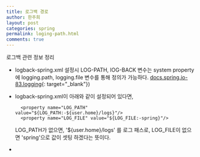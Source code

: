 ```yaml
---
title: 로그백 경로
author: 한주희
layout: post
categories: spring
permalink: loging-path.html
comments: true
---
```


로그백 관련 정보 정리

* logback-spring.xml 설정시 LOG-PATH, lOG-BACK 변수는 system property에 logging.path, logging.file 변수를 통해 정의가 가능하다.
  [docs.spring.io-83.logging](https://docs.spring.io/spring-boot/docs/current/reference/html/howto-logging.html#howto-configure-logback-for-logging){: target="_blank"}) 

* logback-spring.xml이 아래와 같이 설정되어 있다면,
  ~~~
    <property name="LOG_PATH" value="${LOG_PATH:-${user.home}/logs}"/>
    <property name="LOG_FILE" value="${LOG_FILE:-spring}"/>
  ~~~  
  LOG_PATH가 없으면, '${user.home}/logs' 를 로그 패스로, LOG_FILE이 없으면 'spring'으로 값이 셋팅 하겠다는 뜻이다.
  
*  
 


